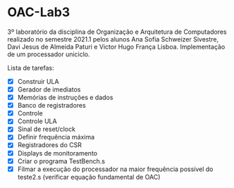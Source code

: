 # OAC-Lab3
 3º laboratório da disciplina de Organização e Arquitetura de Computadores realizado no semestre 2021.1 pelos alunos Ana Sofia Schweizer Sivestre, Davi Jesus de Almeida Paturi e Victor Hugo França Lisboa. Implementação de um processador uniciclo.

Lista de tarefas:
- [x] Construir ULA
- [x] Gerador de imediatos
- [x] Memórias de instruções e dados
- [x] Banco de registradores
- [x] Controle
- [x] Controle ULA
- [x] Sinal de reset/clock
- [x] Definir frequência máxima
- [x] Registradores do CSR
- [x] Displays de monitoramento
- [x] Criar o programa TestBench.s
- [x] Filmar a execução do processador na maior frequência possível do teste2.s (verificar equação fundamental de OAC)
